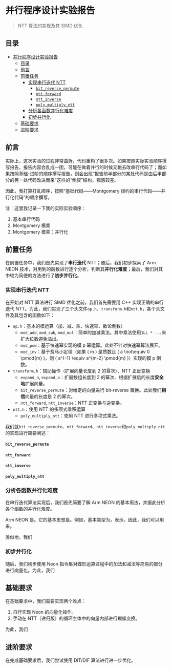 # 并行程序设计实验报告

> NTT 算法的实现及其 SIMD 优化

## 目录

- [并行程序设计实验报告](#并行程序设计实验报告)
  - [目录](#目录)
  - [前言](#前言)
  - [前置任务](#前置任务)
    - [实现串行迭代 NTT](#实现串行迭代-ntt)
      - [`bit_reverse_permute`](#bit_reverse_permute)
      - [`ntt_forward`](#ntt_forward)
      - [`ntt_inverse`](#ntt_inverse)
      - [`poly_multiply_ntt`](#poly_multiply_ntt)
    - [分析各函数并行化难度](#分析各函数并行化难度)
    - [初步并行化](#初步并行化)
  - [基础要求](#基础要求)
  - [进阶要求](#进阶要求)

## 前言

实际上，这次实验的过程非常曲折，代码重构了很多次。如果按照实际实验顺序撰写报告，报告内容会乱成一团，可能在做着并行的时候又跑去改串行代码了；而如果按照基础-进阶的顺序撰写报告，则会出现“报告前半部分的某处代码是由后半部分的另一处代码改进而来”这样的“倒叙”结构，观感较差。

因此，我打算打乱顺序，按照“基础代码——Montgomery 规约的串行代码——并行化代码”的顺序撰写。

注：这里我记录一下我的实际实验顺序：

1. 基本串行代码
2. Montgomery 模乘
3. Montgomery 模乘：并行化

## 前置任务

在前置任务中，我们首先实现了**串行迭代** NTT；随后，我们初步探索了 Arm NEON 技术，对用到的函数进行逐个分析，判断其**并行化难度**；最后，我们对其中较为简便的方法进行了**初步并行化**。

### 实现串行迭代 NTT

在开始对 NTT 算法进行 SIMD 优化之前，我们首先需要用 C++ 实现正确的串行迭代 NTT。为此，我们实现了三个头文件`op.h`、`transform.h`和`ntt.h`，各个头文件及其包含的函数如下：

- `op.h`：基本的模运算（加、减、乘、快速幂、数论倒数）
  - `mod_add`, `mod_sub`, `mod_mul`：简单的加减乘法。其中乘法使用`1LL * ...`来扩大位数避免溢出。
  - `mod_pow`：基于快速幂实现的模 p 幂运算。此处不针对快速幂算法展开。
  - `mod_inv`：基于费马小定理（如果 \( m \) 是质数且 \( a \not\equiv 0 \pmod{m} \)，则 \( a^{-1} \equiv a^{m-2} \pmod{m} \)）实现的模 p 倒数。
- `transform.h`：辅助操作（扩展向量长度到 2 的幂次）、NTT 正反变换
  - `expand_n`, `expand_a`：扩展数组长度到 2 的幂次、根据扩展后的长度**安全地**扩展向量。
  - `bit_reverse_permute`：对给定的向量进行 bit-reverse 置换。此处我们**相信**向量的长度是 2 的幂次。
  - `ntt_forward`, `ntt_inverse`：NTT 正变换与逆变换。
- `ntt.h`：使用 NTT 的多项式乘积运算
  - `poly_multiply_ntt`：使用 NTT 进行多项式乘法。

我们就`bit_reverse_permute`、`ntt_forward`、`ntt_inverse`和`poly_multiply_ntt`的实现进行简要阐述：

#### `bit_reverse_permute`

<!-- TODO -->

#### `ntt_forward`

<!-- TODO -->

#### `ntt_inverse`

<!-- TODO -->

#### `poly_multiply_ntt`

<!-- TODO -->

### 分析各函数并行化难度

在串行迭代算法实现后，我们首先简要了解 Arm NEON 的基本用法，并据此分析各个函数的并行化难度。

Arm NEON 是<!-- TODO -->。它的基本思想是<!-- TODO -->。例如，基本类型为<!-- TODO -->，表示<!-- TODO -->。因此，我们可以用<!-- TODO -->来<!-- TODO -->。

类似地，我们

### 初步并行化

随后，我们初步使用 Neon 指令集对蝶形运算过程中的加法和减法等简易的部分进行向量化。为此，我们

## 基础要求

在基础要求中，我们需要实现两个难点：

1. 自行实现 Neon 的向量化操作。
2. 手动在 NTT（递归版）的循环主体中的向量内部进行蝴蝶变换。

为此，我们

## 进阶要求

在完成基础要求后，我们尝试使用 DIT/DIF 算法进行进一步优化。
